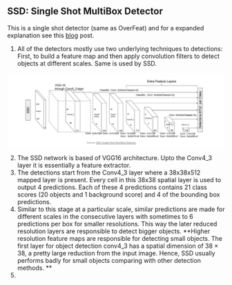 ## SSD: Single Shot MultiBox Detector


This is a single shot detector (same as OverFeat) and for a expanded explanation see this [blog](https://medium.com/@jonathan_hui/ssd-object-detection-single-shot-multibox-detector-for-real-time-processing-9bd8deac0e06) post.

1. All of the detectors mostly use two underlying techniques to detections: First, to build a feature map and then apply convolution filters to detect objects at different scales. Same is used by SSD.

![](../images/ssd.png)


2. The SSD network is based of VGG16 architecture. Upto the Conv4_3 layer it is essentially a feature extractor.
3. The detections start from the Conv4_3 layer where a 38x38x512 mapped layer is present. Every cell in this 38x38 spatial layer is used to output 4 predictions. Each of these 4 predictions contains 21 class scores (20 objects and 1 background score) and 4 of the bounding box predictions.
4. Similar to this stage at a particular scale, similar predictions are made for different scales in the consecutive layers with sometimes to 6 predictions per box for smaller resolutions. This way the later reduced resolution layers are responsible to detect bigger objects. **Higher resolution feature maps are responsible for detecting small objects. The first layer for object detection conv4_3 has a spatial dimension of 38 × 38, a pretty large reduction from the input image. Hence, SSD usually performs badly for small objects comparing with other detection methods. **
5. 

